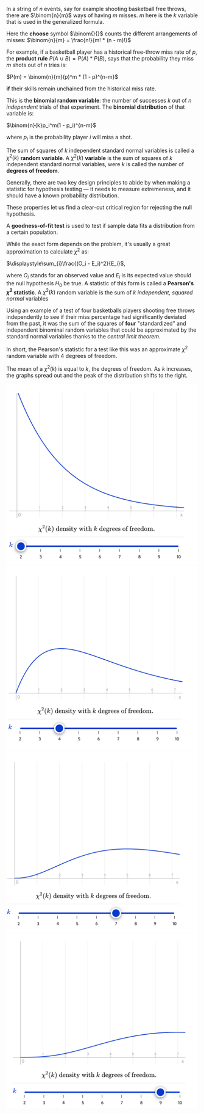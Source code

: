 In a string of $n$ events, say for example shooting basketball free throws, there are $\binom{n}{m}$ ways of having $m$ misses. $m$ here is the $k$ variable that is used in the generalized formula.

Here the **choose** symbol $\binom{}{}$ counts the different arrangements of misses:
$\binom{n}{m} = \frac{n!}{m! * (n - m)!}$ 

For example, if a basketball player has a historical free-throw miss rate of $p$, the **product rule** $P(A\:\cup\:B) = P(A) * P(B)$, says that the probability they miss $m$ shots out of $n$ tries is:

$P(m) = \binom{n}{m}(p)^m * (1 - p)^{n-m}$

**if** their skills remain unchained from the historical miss rate.

This is the **binomial random variable**: the number of successes $k$ out of $n$ _independent_ trials of that experiment. The **binomial distribution** of that variable is:

$\binom{n}{k}p_i^m(1 - p_i)^{n-m}$

where $p_i$ is the probability player $i$ will miss a shot.

The sum of squares of $k$ independent standard normal variables is called a $\chi^2(k)$ **random variable**. A $\chi^2(k)$ **variable** is the sum of squares of $k$ independent standard normal variables, were $k$ is called the number of **degrees of freedom**.

Generally, there are two key design principles to abide by when making a statistic for hypothesis testing — it needs to measure extremeness, and it should have a known probability distribution.

These properties let us find a clear-cut critical region for rejecting the null hypothesis.

A **goodness-of-fit test** is used to test if sample data fits a distribution from a certain population.

While the exact form depends on the problem, it's usually a great approximation to calculate $\chi^2$ as:

$\displaystyle\sum_{i}\frac{(O_i - E_i)^2}{E_i}$,

where $O_i$ stands for an observed value and $E_i$ is its expected value should the null hypothesis $H_0$ be true. A statistic of this form is called a **Pearson's $\chi^2$ statistic**. A $\chi^2(k)$ random variable is the sum of $k$ _independent, squared normal_ variables

Using an example of a test of four basketballs players shooting free throws independently to see if their miss percentage had significantly deviated from the past, it was the sum of the squares of **four** "standardized" and independent binominal random  variables that could be approximated by the standard normal variables thanks to the _central limit theorem_.

In short, the Pearson's statistic for a test like this was an approximate $\chi^2$ random variable with 4 degrees of freedom.

The mean of a $\chi^2(k)$ is equal to $k$, the degrees of freedom. As $k$ increases, the graphs spread out and the peak of the distribution shifts to the right.

![chi_squared_density_k_2](../../.imgs/chi_squared_density_k_2.png)
![chi_squared_density_k_2](../../.imgs/chi_squared_density_k_4.png)
![chi_squared_density_k_2](../../.imgs/chi_squared_density_k_7.png)
![chi_squared_density_k_2](../../.imgs/chi_squared_density_k_9.png)

